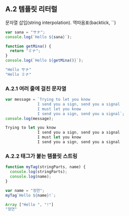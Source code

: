 ## A.2 템플릿 리터럴
문자열 삽입(string interpolation). 역따옴표(backtick, ``)

```js
var sana = "サナ";
console.log(`Hello ${sana}`);

function getMina() {
  return "ミナ";
}
console.log(`Hello ${getMina()}`);
```

```js
"Hello サナ"
"Hello ミナ"
```

### A.2.1 여러 줄에 걸친 문자열

```js
var message = `Trying to let you know
              I send you a sign, send you a signal
              I must let you know
              I send you a sign, send you a signal`;
console.log(message);
```

```js
Trying to let you know
              I send you a sign, send you a signal
              I must let you know
              I send you a sign, send you a signal
```

### A.2.2 태그가 붙는 템플릿 스트링

```js
function myTag(stringParts, name) {
  console.log(stringParts);
  console.log(name);
}

var name = "정연";
myTag`Hello ${name}!`;
```

```js
Array ["Hello ", "!"]
"정연"
```
